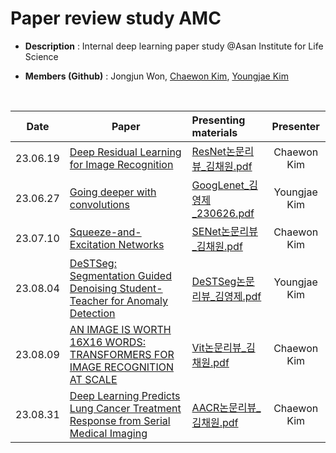# Paper review study AMC
- **Description** : Internal deep learning paper study @Asan Institute for Life Science

- **Members (Github)** : Jongjun Won, [Chaewon Kim](https://github.com/cwkim0120), [Youngjae Kim](https://github.com/provbs)
<br>

|Date|Paper   |Presenting materials |Presenter
|----|-------|:-------|:------:
|23.06.19|[Deep Residual Learning for Image Recognition](https://arxiv.org/pdf/1512.03385.pdf)    |[ResNet논문리뷰_김채원.pdf](https://github.com/provbs/LHNlab_internal_paper_study/blob/main/pdf/ResNet%EB%85%BC%EB%AC%B8%EB%A6%AC%EB%B7%B0_%EA%B9%80%EC%B1%84%EC%9B%90.pdf)    |Chaewon Kim
|23.06.27|[Going deeper with convolutions](https://arxiv.org/pdf/1409.4842.pdf) |[GoogLenet_김영제_230626.pdf](https://github.com/provbs/LHNlab_internal_paper_study/blob/main/pdf/GoogLenet_kyj_230626.pdf) |Youngjae Kim
|23.07.10|[Squeeze-and-Excitation Networks](https://openaccess.thecvf.com/content_cvpr_2018/papers/Hu_Squeeze-and-Excitation_Networks_CVPR_2018_paper.pdf)    | [SENet논문리뷰_김채원.pdf](https://github.com/provbs/LHNlab_internal_paper_study/blob/main/pdf/SENet%EB%85%BC%EB%AC%B8%EB%A6%AC%EB%B7%B0_%EA%B9%80%EC%B1%84%EC%9B%90.pdf)   |Chaewon Kim
|23.08.04|[DeSTSeg: Segmentation Guided Denoising Student-Teacher for Anomaly Detection](https://arxiv.org/pdf/2211.11317.pdf) |[DeSTSeg논문리뷰_김영제.pdf](https://github.com/provbs/LHNlab_internal_paper_study/blob/main/pdf/DeSTSeg_kyj.pdf) |Youngjae Kim
|23.08.09|[AN IMAGE IS WORTH 16X16 WORDS: TRANSFORMERS FOR IMAGE RECOGNITION AT SCALE](https://arxiv.org/pdf/2010.11929.pdf) |[Vit논문리뷰_김채원.pdf](https://github.com/provbs/LHNlab_internal_paper_study/blob/main/pdf/Vit%EB%85%BC%EB%AC%B8%EB%A6%AC%EB%B7%B0_%EA%B9%80%EC%B1%84%EC%9B%90.pdf) |Chaewon Kim
|23.08.31|[Deep Learning Predicts Lung Cancer Treatment Response from Serial Medical Imaging](https://pubmed.ncbi.nlm.nih.gov/31010833/) |[AACR논문리뷰_김채원.pdf](https://github.com/provbs/LHNlab_internal_paper_study/blob/main/pdf/AACR%EB%85%BC%EB%AC%B8%EB%A6%AC%EB%B7%B0_%EA%B9%80%EC%B1%84%EC%9B%90.pdf) |Chaewon Kim










